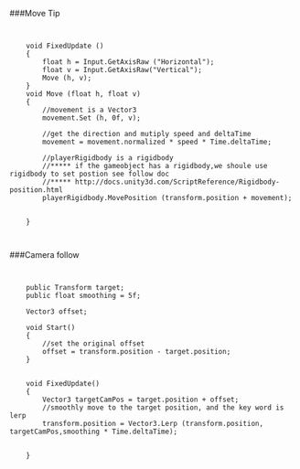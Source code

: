 ###Move Tip

<pre><code>
	
	void FixedUpdate ()
	{
		float h = Input.GetAxisRaw ("Horizontal");
		float v = Input.GetAxisRaw("Vertical");
		Move (h, v);
	}
	void Move (float h, float v)
	{
		//movement is a Vector3
		movement.Set (h, 0f, v);

		//get the direction and mutiply speed and deltaTime
		movement = movement.normalized * speed * Time.deltaTime;

		//playerRigidbody is a rigidbody
		//***** if the gameobject has a rigidbody,we shoule use rigidbody to set postion see follow doc
		//***** http://docs.unity3d.com/ScriptReference/Rigidbody-position.html
		playerRigidbody.MovePosition (transform.position + movement);


	}


</code></pre>


###Camera follow

<pre><code>
	
	public Transform target;
	public float smoothing = 5f;

	Vector3 offset;

	void Start()
	{
		//set the original offset
		offset = transform.position - target.position;
	}


	void FixedUpdate()
	{
		Vector3 targetCamPos = target.position + offset;
		//smoothly move to the target position, and the key word is lerp 
		transform.position = Vector3.Lerp (transform.position, targetCamPos,smoothing * Time.deltaTime);


	}
</code></pre>